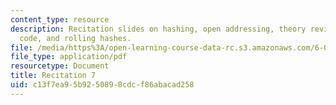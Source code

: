 ```yaml
---
content_type: resource
description: Recitation slides on hashing, open addressing, theory review, Python
  code, and rolling hashes.
file: /media/https%3A/open-learning-course-data-rc.s3.amazonaws.com/6-006-introduction-to-algorithms-spring-2008/c13f7ea95b9250898cdcf86abacad258_recitation07.pdf
file_type: application/pdf
resourcetype: Document
title: Recitation 7
uid: c13f7ea9-5b92-5089-8cdc-f86abacad258
---
```

